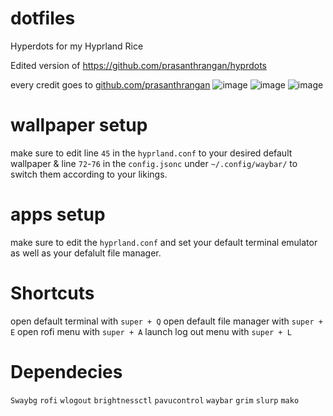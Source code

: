 # dotfiles
Hyperdots for my Hyprland Rice

Edited version of https://github.com/prasanthrangan/hyprdots

every credit goes to [github.com/prasanthrangan](https://github.com/prasanthrangan)
![image](https://github.com/Anik200/dotfiles/assets/87752958/68c182d0-bc6a-414e-ad24-79702c54f91c)
![image](https://github.com/Anik200/dotfiles/assets/87752958/3c4d86ec-f56c-4a7e-a2cf-7e216e31ec8f)
![image](https://github.com/Anik200/dotfiles/assets/87752958/6ddf2715-f67c-46ce-9a86-6553f52a7d4a)


# wallpaper setup
make sure to edit line `45` in the `hyprland.conf` to your desired default wallpaper & line `72`-`76` in the `config.jsonc` under `~/.config/waybar/` to switch them according to your likings.

# apps setup
make sure to edit the `hyprland.conf` and set your default terminal emulator as well as your defalult file manager.

# Shortcuts
open default terminal with `super + Q`
open default file manager with `super + E`
open rofi menu with `super + A`
launch log out menu with `super + L`

# Dependecies
`Swaybg`
`rofi`
`wlogout`
`brightnessctl`
`pavucontrol`
`waybar`
`grim`
`slurp`
`mako`


